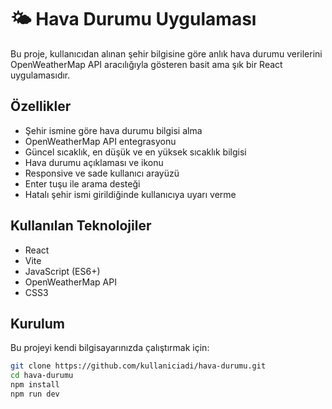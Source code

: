 # 🌤️ Hava Durumu Uygulaması

Bu proje, kullanıcıdan alınan şehir bilgisine göre anlık hava durumu verilerini OpenWeatherMap API aracılığıyla gösteren basit ama şık bir React uygulamasıdır.

## Özellikler

- Şehir ismine göre hava durumu bilgisi alma
- OpenWeatherMap API entegrasyonu
- Güncel sıcaklık, en düşük ve en yüksek sıcaklık bilgisi
- Hava durumu açıklaması ve ikonu
- Responsive ve sade kullanıcı arayüzü
- Enter tuşu ile arama desteği
- Hatalı şehir ismi girildiğinde kullanıcıya uyarı verme

## Kullanılan Teknolojiler

- React
- Vite
- JavaScript (ES6+)
- OpenWeatherMap API
- CSS3

## Kurulum

Bu projeyi kendi bilgisayarınızda çalıştırmak için:

```bash
git clone https://github.com/kullaniciadi/hava-durumu.git
cd hava-durumu
npm install
npm run dev
```
